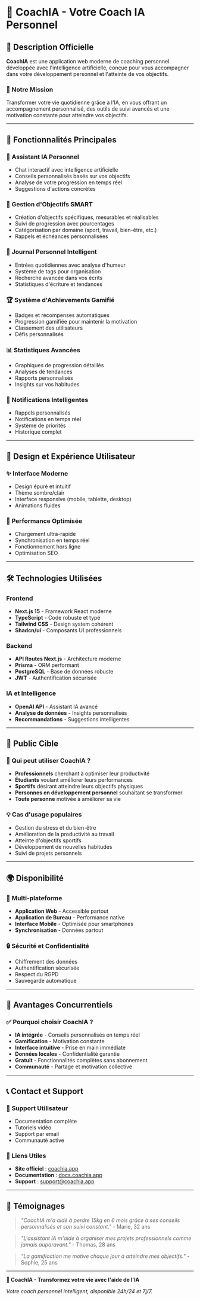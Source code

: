 # 🧠 CoachIA - Votre Coach IA Personnel

## 📝 Description Officielle

**CoachIA** est une application web moderne de coaching personnel développée avec l'intelligence artificielle, conçue pour vous accompagner dans votre développement personnel et l'atteinte de vos objectifs.

### 🎯 Notre Mission
Transformer votre vie quotidienne grâce à l'IA, en vous offrant un accompagnement personnalisé, des outils de suivi avancés et une motivation constante pour atteindre vos objectifs.

---

## 🌟 Fonctionnalités Principales

### 🤖 **Assistant IA Personnel**
- Chat interactif avec intelligence artificielle
- Conseils personnalisés basés sur vos objectifs
- Analyse de votre progression en temps réel
- Suggestions d'actions concrètes

### 🎯 **Gestion d'Objectifs SMART**
- Création d'objectifs spécifiques, mesurables et réalisables
- Suivi de progression avec pourcentages
- Catégorisation par domaine (sport, travail, bien-être, etc.)
- Rappels et échéances personnalisées

### 📝 **Journal Personnel Intelligent**
- Entrées quotidiennes avec analyse d'humeur
- Système de tags pour organisation
- Recherche avancée dans vos écrits
- Statistiques d'écriture et tendances

### 🏆 **Système d'Achievements Gamifié**
- Badges et récompenses automatiques
- Progression gamifiée pour maintenir la motivation
- Classement des utilisateurs
- Défis personnalisés

### 📊 **Statistiques Avancées**
- Graphiques de progression détaillés
- Analyses de tendances
- Rapports personnalisés
- Insights sur vos habitudes

### 🔔 **Notifications Intelligentes**
- Rappels personnalisés
- Notifications en temps réel
- Système de priorités
- Historique complet

---

## 🎨 Design et Expérience Utilisateur

### ✨ **Interface Moderne**
- Design épuré et intuitif
- Thème sombre/clair
- Interface responsive (mobile, tablette, desktop)
- Animations fluides

### 🚀 **Performance Optimisée**
- Chargement ultra-rapide
- Synchronisation en temps réel
- Fonctionnement hors ligne
- Optimisation SEO

---

## 🛠️ Technologies Utilisées

### **Frontend**
- **Next.js 15** - Framework React moderne
- **TypeScript** - Code robuste et typé
- **Tailwind CSS** - Design system cohérent
- **Shadcn/ui** - Composants UI professionnels

### **Backend**
- **API Routes Next.js** - Architecture moderne
- **Prisma** - ORM performant
- **PostgreSQL** - Base de données robuste
- **JWT** - Authentification sécurisée

### **IA et Intelligence**
- **OpenAI API** - Assistant IA avancé
- **Analyse de données** - Insights personnalisés
- **Recommandations** - Suggestions intelligentes

---

## 🎯 Public Cible

### 👥 **Qui peut utiliser CoachIA ?**
- **Professionnels** cherchant à optimiser leur productivité
- **Étudiants** voulant améliorer leurs performances
- **Sportifs** désirant atteindre leurs objectifs physiques
- **Personnes en développement personnel** souhaitant se transformer
- **Toute personne** motivée à améliorer sa vie

### 💡 **Cas d'usage populaires**
- Gestion du stress et du bien-être
- Amélioration de la productivité au travail
- Atteinte d'objectifs sportifs
- Développement de nouvelles habitudes
- Suivi de projets personnels

---

## 🌍 Disponibilité

### 📱 **Multi-plateforme**
- **Application Web** - Accessible partout
- **Application de Bureau** - Performance native
- **Interface Mobile** - Optimisée pour smartphones
- **Synchronisation** - Données partout

### 🔒 **Sécurité et Confidentialité**
- Chiffrement des données
- Authentification sécurisée
- Respect du RGPD
- Sauvegarde automatique

---

## 🚀 Avantages Concurrentiels

### ✅ **Pourquoi choisir CoachIA ?**
- **IA intégrée** - Conseils personnalisés en temps réel
- **Gamification** - Motivation constante
- **Interface intuitive** - Prise en main immédiate
- **Données locales** - Confidentialité garantie
- **Gratuit** - Fonctionnalités complètes sans abonnement
- **Communauté** - Partage et motivation collective

---

## 📞 Contact et Support

### 💬 **Support Utilisateur**
- Documentation complète
- Tutoriels vidéo
- Support par email
- Communauté active

### 🔗 **Liens Utiles**
- **Site officiel** : [coachia.app](https://coachia.app)
- **Documentation** : [docs.coachia.app](https://docs.coachia.app)
- **Support** : [support@coachia.app](mailto:support@coachia.app)

---

## 🎉 Témoignages

> *"CoachIA m'a aidé à perdre 15kg en 6 mois grâce à ses conseils personnalisés et son suivi constant."* - Marie, 32 ans

> *"L'assistant IA m'aide à organiser mes projets professionnels comme jamais auparavant."* - Thomas, 28 ans

> *"La gamification me motive chaque jour à atteindre mes objectifs."* - Sophie, 25 ans

---

**🎯 CoachIA - Transformez votre vie avec l'aide de l'IA**

*Votre coach personnel intelligent, disponible 24h/24 et 7j/7.* 